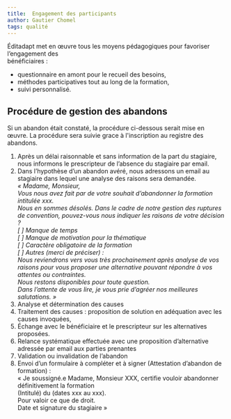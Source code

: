 ```yaml
---
title:  Engagement des participants
author: Gautier Chomel
tags: qualité
---
```


Éditadapt met en œuvre tous les moyens pédagogiques pour favoriser l’engagement des  
bénéficiaires : 
* questionnaire en amont pour le recueil des besoins, 
* méthodes participatives tout au long  de la formation, 
* suivi personnalisé. 

## Procédure de gestion des abandons  
Si un abandon était constaté, la procédure ci-dessous serait mise en œuvre. La procédure sera suivie grace à l'inscription au registre des abandons.
1) Après un délai raisonnable et sans information de la part du stagiaire, nous informons le prescripteur de l’absence du stagiaire par email.  
2) Dans l’hypothèse d’un abandon avéré, nous adressons un email au stagiaire dans lequel une analyse des raisons sera demandée.  
*« Madame, Monsieur,  
Vous nous avez fait par de votre souhait d’abandonner la formation intitulée xxx.  
Nous en sommes désolés. Dans le cadre de notre gestion des ruptures de convention, pouvez-vous nous indiquer les raisons de votre décision ?  
[ ] Manque de temps  
[ ] Manque de motivation pour la thématique  
[ ] Caractère obligatoire de la formation  
[ ] Autres (merci de préciser) :  
Nous reviendrons vers vous très prochainement après analyse de vos raisons pour vous proposer une alternative pouvant répondre à vos attentes ou contraintes.  
Nous restons disponibles pour toute question.  
Dans l’attente de vous lire, je vous prie d’agréer nos meilleures salutations. »*
3) Analyse et détermination des causes  
4) Traitement des causes : proposition de solution en adéquation avec les causes invoquées,  
5) Échange avec le bénéficiaire et le prescripteur sur les alternatives proposées.
6) Relance systématique effectuée avec une proposition d’alternative adressée par email aux parties prenantes  
7) Validation ou invalidation de l’abandon  
8) Envoi d’un formulaire à compléter et à signer (Attestation d’abandon de formation) :  
« Je soussigné.e Madame, Monsieur XXX, certifie vouloir abandonner définitivement la formation  
(Intitulé) du (dates xxx au xxx).  
Pour valoir ce que de droit.  
Date et signature du stagiaire »